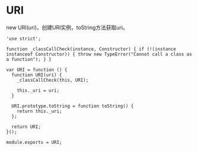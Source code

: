 # URI

new URI(uri)，创建URI实例，toString方法获取uri。

    'use strict';

    function _classCallCheck(instance, Constructor) { if (!(instance instanceof Constructor)) { throw new TypeError("Cannot call a class as a function"); } }

    var URI = function () {
      function URI(uri) {
        _classCallCheck(this, URI);

        this._uri = uri;
      }

      URI.prototype.toString = function toString() {
        return this._uri;
      };

      return URI;
    }();

    module.exports = URI;